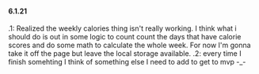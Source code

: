 #### 6.1.21

.1: Realized the weekly calories thing isn't really working. I think what i should do is out in some logic to count count the days that have calorie scores and do some math to calculate the whole week. For now I'm gonna take it off the page but leave the local storage available.
.2: every time I finish somehting I think of something else I need to add to get to mvp -_-